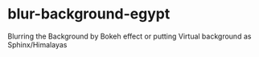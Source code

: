 # blur-background-egypt
Blurring the Background by Bokeh effect or putting Virtual background as Sphinx/Himalayas
